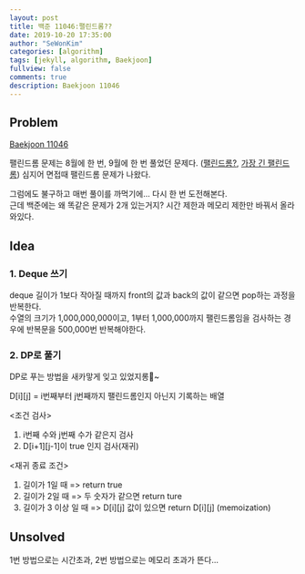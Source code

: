 ```yaml
---
layout: post
title: 백준 11046:팰린드롬??
date: 2019-10-20 17:35:00
author: "SeWonKim"
categories: [algorithm]
tags: [jekyll, algorithm, Baekjoon]
fullview: false
comments: true
description: Baekjoon 11046
---
```


## Problem

[Baekjoon 11046](https://www.acmicpc.net/problem/11046)

팰린드롬 문제는 8월에 한 번, 9월에 한 번 풀었던 문제다. ([팰린드롬?](https://sewonkimm.github.io/algorithm/2019/08/09/Q10942.html), [가장 긴 팰린드롬](https://sewonkimm.github.io/algorithm/2019/09/19/longPal.html)) 심지어 면접때 팰린드롬 문제가 나왔다.      

그럼에도 불구하고 매번 풀이를 까먹기에... 다시 한 번 도전해본다.        
근데 백준에는 왜 똑같은 문제가 2개 있는거지? 시간 제한과 메모리 제한만 바꿔서 올라와있다.


## Idea

### 1. Deque 쓰기
deque 길이가 1보다 작아질 때까지 front의 값과 back의 값이 같으면 pop하는 과정을 반복한다.       
수열의 크기가 1,000,000,000이고, 1부터 1,000,000까지 팰린드롬임을 검사하는 경우에 반복문을 500,000번 반복해야한다.

### 2. DP로 풀기
DP로 푸는 방법을 새카맣게 잊고 있었지롱🤭~

D[i][j] = i번째부터 j번째까지 팰린드롬인지 아닌지 기록하는 배열

<조건 검사>      
1. i번째 수와 j번째 수가 같은지 검사
2. D[i+1][j-1]이 true 인지 검사(재귀)

<재귀 종료 조건>
1. 길이가 1일 때 => return true
2. 길이가 2일 때 => 두 숫자가 같으면 return ture
3. 길이가 3 이상 일 때 => D[i][j] 값이 있으면 return D[i][j] (memoization)

## Unsolved
1번 방법으로는 시간초과, 2번 방법으로는 메모리 초과가 뜬다... 